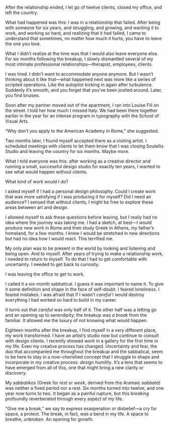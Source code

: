 After the relationship ended, I let go of twelve clients, closed my office, and left the country.

What had happened was this: I was in a relationship that failed. After being with someone for six years, and struggling, and growing, and wanting it to work, and working so hard, and realizing that it had failed, I came to understand that sometimes, no matter how much it hurts, you have to leave the one you love.

What I didn’t realize at the time was that I would also leave everyone else. For six months following the breakup, I slowly dismantled several of my most intimate professional relationships—therapist, employees, clients.

I was tired. I didn’t want to accommodate anyone anymore. But I wasn’t thinking about it like that—what happened next was more like a series of scripted operations. Like the autopilot kicking in again after turbulence. Suddenly it’s smooth, and you forget that you’ve been jostled around. Later, you find bruises.

Soon after my partner moved out of the apartment, I ran into Louise Fili on the street. I told her how much I missed Italy. We had been there together earlier in the year for an intense program in typography with the School of Visual Arts.

“Why don’t you apply to the American Academy in Rome,” she suggested.

Two months later, I found myself accepted there as a visiting artist. I scheduled meetings with clients to let them know that I was closing Soulellis Studio and leaving the country for six months. Maybe more.

What I told everyone was this: after working as a creative director and running a small, successful design studio for exactly ten years, I wanted to see what would happen without clients.

What kind of work would I do?

I asked myself if I had a personal design philosophy. Could I create work that was more satisfying if I was producing it for myself? Did I need an audience? I sensed that without clients, I might be free to explore these areas between art and design.

I allowed myself to ask these questions before leaving, but I really had no idea where the journey was taking me. I had a sketch, at best—I would produce new work in Rome and then study Greek in Athens, my father’s homeland, for a few months. I knew I would be stretched in new directions but had no idea how I would react. This terrified me.

My only plan was to be present in the world by looking and listening and being open. And to myself. After years of trying to make a relationship work, I needed to return to myself. To do that I had to get comfortable with uncertainty. I needed to get back to curiosity.

I was leaving the office to get to work.

I called it a six-month sabbatical. I guess it was important to name it. To give it some definition and shape in the face of self-doubt. I feared loneliness. I feared mistakes. I was afraid that if I wasn’t *careful* I would destroy everything I had worked so hard to build in my career.

It turns out that *careful* was only half of it. The other half was a letting go and an opening up to serendipity; the breakup was *a break* from the familiar. It allowed me the luxury of not knowing what would happen.

Eighteen months after the breakup, I find myself in a very different place, my work transformed. I have an artist’s studio now but continue to consult with design clients. I recently showed work in a gallery for the first time in my life. Even my creative process has changed. Uncertainty and fear, the duo that accompanied me throughout the breakup and the sabbatical, seem to be here to stay in a now-cherished concept that I struggle to shape and incorporate in my creative process: *design humility*. It’s a lens that seems to have emerged from all of this, one that might bring a new clarity or discovery.

My *sabbatikos* (Greek for *rest* or *week*, derived from the Aramaic *sabbata*) was neither a fixed period nor a rest. Six months turned into twelve, and one year now turns to two. It began as a painful rupture, but this *breaking* profoundly reverberated through every aspect of my life.

“Give me a break,” we say to express exasperation or disbelief—a cry for space, a protest. The break, in fact, was a bend in my life. A space to breathe, *unbroken*. An opening for growth.